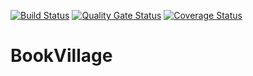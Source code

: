 [![Build Status](https://app.travis-ci.com/swsnu/swppfall2022-team8.svg?branch=main)](https://app.travis-ci.com/swsnu/swppfall2022-team8)
[![Quality Gate Status](https://sonarcloud.io/api/project_badges/measure?project=swsnu_swppfall2022-team8&metric=alert_status)](https://sonarcloud.io/dashboard?id=swsnu_swppfall2022-team8)
[![Coverage Status](https://coveralls.io/repos/github/swsnu/swppfall2022-team8/badge.svg?branch=main&service=github)](https://coveralls.io/github/swsnu/swppfall2022-team8?branch=main&service=github)

# BookVillage
